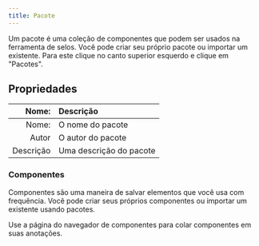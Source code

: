```yaml
---
title: Pacote
---
```


Um pacote é uma coleção de componentes que podem ser usados na ferramenta de selos. Você pode criar seu próprio pacote ou importar um existente. Para este clique no canto superior esquerdo e clique em "Pacotes".

## Propriedades

| Nome: | Descrição               |
| --------------------: | :---------------------- |
| Nome: | O nome do pacote        |
|                 Autor | O autor do pacote       |
|             Descrição | Uma descrição do pacote |

### Componentes

Componentes são uma maneira de salvar elementos que você usa com frequência. Você pode criar seus próprios componentes ou importar um existente usando pacotes.

Use a página do navegador de componentes para colar componentes em suas anotações.
